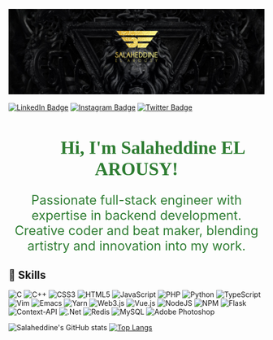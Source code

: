 [![SALAHEDDINE's GitHub Banner](./assets/GitHubHeade.png)](https://www.linkedin.com/in/salaheddine-el-arousy/)

[![LinkedIn Badge](https://img.shields.io/badge/LinkedIn-0077B5?style=for-the-badge&logo=linkedin&logoColor=white)](https://www.linkedin.com/in/salaheddine-el-arousy/)
[![Instagram Badge](https://img.shields.io/badge/Instagram-E4405F?style=for-the-badge&logo=instagram&logoColor=white)](https://https://https://www.instagram.com/salaheddinn/)
[![Twitter Badge](https://img.shields.io/badge/Twitter-1DA1F2?style=for-the-badge&logo=twitter&logoColor=white)](https://twitter.com/Sal_Rossy)


<!-- Header -->
<h1 align="center" style="color: #2E7D32; font-size: 36px; font-family: 'Linux Biolinum';">👨‍💻 Hi, I'm Salaheddine EL AROUSY!</h1>

<!-- Introduction -->
<p align="center" style="color: #2E7D32; font-size: 25px;">
  Passionate full-stack engineer with expertise in backend development. Creative coder and beat maker, blending artistry and innovation into my work.
</p>



## 💼 Skills

![C](https://img.shields.io/badge/c-%2300599C.svg?style=for-the-badge&logo=c&logoColor=white)
![C++](https://img.shields.io/badge/c++-%2300599C.svg?style=for-the-badge&logo=c%2B%2B&logoColor=white)
![CSS3](https://img.shields.io/badge/css3-%231572B6.svg?style=for-the-badge&logo=css3&logoColor=white)
![HTML5](https://img.shields.io/badge/html5-%23E34F26.svg?style=for-the-badge&logo=html5&logoColor=white)
![JavaScript](https://img.shields.io/badge/javascript-%23323330.svg?style=for-the-badge&logo=javascript&logoColor=%23F7DF1E)
![PHP](https://img.shields.io/badge/php-%23777BB4.svg?style=for-the-badge&logo=php&logoColor=white)
![Python](https://img.shields.io/badge/python-3670A0?style=for-the-badge&logo=python&logoColor=ffdd54)
![TypeScript](https://img.shields.io/badge/typescript-%23007ACC.svg?style=for-the-badge&logo=typescript&logoColor=white)
![Vim](https://img.shields.io/badge/VIM-%2311AB00.svg?style=for-the-badge&logo=vim&logoColor=white)
![Emacs](https://img.shields.io/badge/Emacs-%237F5AB6.svg?&style=for-the-badge&logo=gnu-emacs&logoColor=white)
![Yarn](https://img.shields.io/badge/yarn-%232C8EBB.svg?style=for-the-badge&logo=yarn&logoColor=white)
![Web3.js](https://img.shields.io/badge/web3.js-F16822?style=for-the-badge&logo=web3.js&logoColor=white)
![Vue.js](https://img.shields.io/badge/vuejs-%2335495e.svg?style=for-the-badge&logo=vuedotjs&logoColor=%234FC08D)
![NodeJS](https://img.shields.io/badge/node.js-6DA55F?style=for-the-badge&logo=node.js&logoColor=white)
![NPM](https://img.shields.io/badge/NPM-%23CB3837.svg?style=for-the-badge&logo=npm&logoColor=white)
![Flask](https://img.shields.io/badge/flask-%23000.svg?style=for-the-badge&logo=flask&logoColor=white)
![Context-API](https://img.shields.io/badge/Context--Api-000000?style=for-the-badge&logo=react)
![.Net](https://img.shields.io/badge/.NET-5C2D91?style=for-the-badge&logo=.net&logoColor=white)
![Redis](https://img.shields.io/badge/redis-%23DD0031.svg?style=for-the-badge&logo=redis&logoColor=white)
![MySQL](https://img.shields.io/badge/mysql-%2300f.svg?style=for-the-badge&logo=mysql&logoColor=white)
![Adobe Photoshop](https://img.shields.io/badge/adobe%20photoshop-%2331A8FF.svg?style=for-the-badge&logo=adobe%20photoshop&logoColor=white)

![Salaheddine's GitHub stats](https://github-readme-stats.vercel.app/api?username=datycoon&show_icons=true&theme=tokyonight)
[![Top Langs](https://github-readme-stats.vercel.app/api/top-langs/?username=datycoon&layout=donut)](https://github.com/datycoon/github-readme-stats)


<!--
**Datycoon/Datycoon** is a ✨ _special_ ✨ repository because its `README.md` (this file) appears on your GitHub profile.

Here are some ideas to get you started:

- 🔭 I’m currently working on ...
- 🌱 I’m currently learning ...
- 👯 I’m looking to collaborate on ...
- 🤔 I’m looking for help with ...
- 💬 Ask me about ...
- 📫 How to reach me: ...
- 😄 Pronouns: ...
- ⚡ Fun fact: ...
-->
